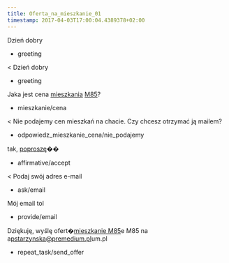 ```yaml
---
title: Oferta_na_mieszkanie_01
timestamp: 2017-04-03T17:00:04.4389378+02:00
---
```


Dzień dobry
* greeting

< Dzień dobry
* greeting

Jaka jest cena [mieszkania](typ) [M85](mieszkanie)?
* mieszkanie/cena

< Nie podajemy cen mieszkań na chacie. Czy chcesz otrzymać ją mailem?
* odpowiedz_mieszkanie_cena/nie_podajemy

tak, [poproszę](documentation_link)��
* affirmative/accept

< Podaj swój adres e-mail
* ask/email

Mój email to[](email)l
* provide/email

Dziękuję, wyślę ofert�[mieszkanie M85](mieszkanie)e M85 na a[pstarzynska@premedium.pl](email)um.pl
* repeat_task/send_offer
